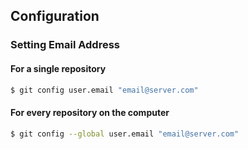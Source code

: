 ## Configuration
### Setting Email Address
#### For a single repository
````bash
$ git config user.email "email@server.com"
````
#### For every repository on the computer
````bash
$ git config --global user.email "email@server.com"
````
